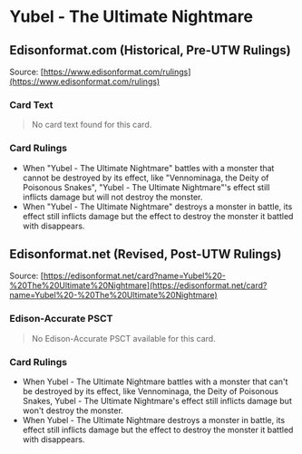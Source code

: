 # Yubel - The Ultimate Nightmare

## Edisonformat.com (Historical, Pre-UTW Rulings)

Source: [https://www.edisonformat.com/rulings](https://www.edisonformat.com/rulings)

### Card Text

> No card text found for this card.

### Card Rulings

*   When "Yubel - The Ultimate Nightmare" battles with a monster that cannot be destroyed by its effect, like "Vennominaga, the Deity of Poisonous Snakes", "Yubel - The Ultimate Nightmare"'s effect still inflicts damage but will not destroy the monster.
*   When "Yubel - The Ultimate Nightmare" destroys a monster in battle, its effect still inflicts damage but the effect to destroy the monster it battled with disappears.

## Edisonformat.net (Revised, Post-UTW Rulings)

Source: [https://edisonformat.net/card?name=Yubel%20-%20The%20Ultimate%20Nightmare](https://edisonformat.net/card?name=Yubel%20-%20The%20Ultimate%20Nightmare)

### Edison-Accurate PSCT

> No Edison-Accurate PSCT available for this card.

### Card Rulings

*   When Yubel - The Ultimate Nightmare battles with a monster that can't be destroyed by its effect, like Vennominaga, the Deity of Poisonous Snakes, Yubel - The Ultimate Nightmare's effect still inflicts damage but won't destroy the monster.
*   When Yubel - The Ultimate Nightmare destroys a monster in battle, its effect still inflicts damage but the effect to destroy the monster it battled with disappears.
            